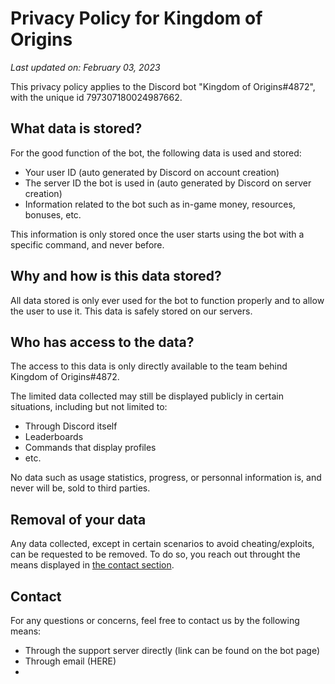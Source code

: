 # Privacy Policy for Kingdom of Origins

*Last updated on: February 03, 2023*

This privacy policy applies to the Discord bot "Kingdom of Origins#4872", with the unique id 797307180024987662. 

## What data is stored?
For the good function of the bot, the following data is used and stored:
- Your user ID (auto generated by Discord on account creation)
- The server ID the bot is used in (auto generated by Discord on server creation)
- Information related to the bot such as in-game money, resources, bonuses, etc.

This information is only stored once the user starts using the bot with a specific command, and never before.

## Why and how is this data stored?
All data stored is only ever used for the bot to function properly and to allow the user to use it. 
This data is safely stored on our servers.

## Who has access to the data?
The access to this data is only directly available to the team behind Kingdom of Origins#4872.

The limited data collected may still be displayed publicly in certain situations, including but not limited to:
- Through Discord itself
- Leaderboards
- Commands that display profiles 
- etc.

No data such as usage statistics, progress, or personnal information is, and never will be, sold to third parties.

## Removal of your data
Any data collected, except in certain scenarios to avoid cheating/exploits, can be requested to be removed. 
To do so, you reach out throught the means displayed in [the contact section](#contact).

## Contact 
For any questions or concerns, feel free to contact us by the following means:
- Through the support server directly (link can be found on the bot page)
- Through email (HERE)
- 
